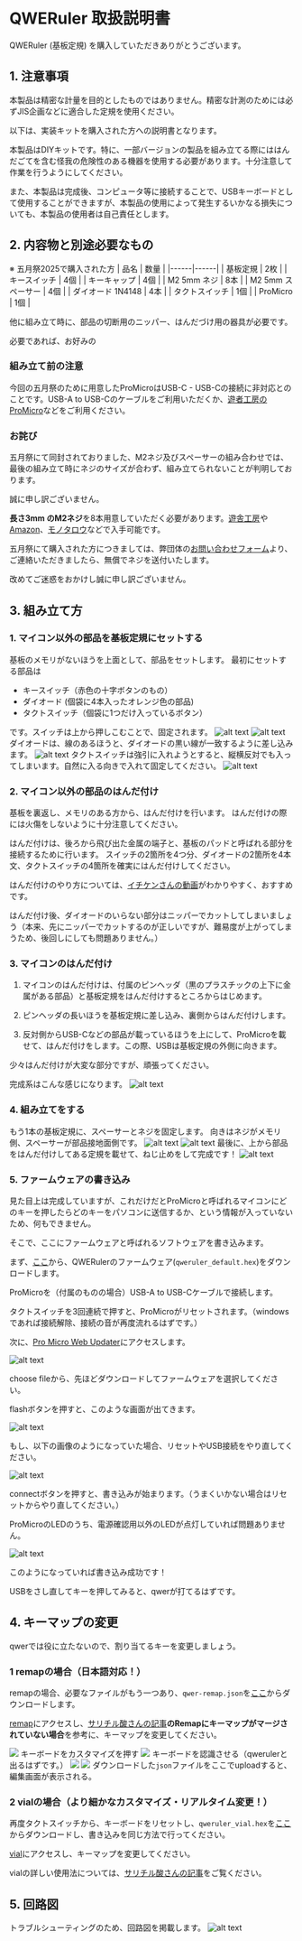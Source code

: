 # QWERuler 取扱説明書
QWERuler (基板定規) を購入していただきありがとうございます。

## 1. 注意事項
本製品は精密な計量を目的としたものではありません。精密な計測のためには必ずJIS企画などに適合した定規を使用ください。

以下は、実装キットを購入された方への説明書となります。

本製品はDIYキットです。特に、一部バージョンの製品を組み立てる際にははんだごてを含む怪我の危険性のある機器を使用する必要があります。十分注意して作業を行うようにしてください。

また、本製品は完成後、コンピュータ等に接続することで、USBキーボードとして使用することができますが、本製品の使用によって発生するいかなる損失についても、本製品の使用者は自己責任とします。

## 2. 内容物と別途必要なもの

※ 五月祭2025で購入された方
| 品名 | 数量 |
|------|------|
| 基板定規 | 2枚 |
| キースイッチ | 4個 |
| キーキャップ | 4個 |
| M2 5mm ネジ | 8本 |
| M2 5mm スペーサー | 4個 |
| ダイオード 1N4148 | 4本 |
| タクトスイッチ | 1個 |
| ProMicro | 1個 |

他に組み立て時に、部品の切断用のニッパー、はんだづけ用の器具が必要です。

必要であれば、お好みの

### 組み立て前の注意
今回の五月祭のために用意したProMicroはUSB-C - USB-Cの接続に非対応とのことです。USB-A to USB-Cのケーブルをご利用いただくか、[遊者工房のProMicro](https://shop.yushakobo.jp/products/3905)などをご利用ください。

### お詫び
五月祭にて同封されておりました、M2ネジ及びスペーサーの組み合わせでは、最後の組み立て時にネジのサイズが合わず、組み立てられないことが判明しております。

誠に申し訳ございません。

**長さ3mm のM2ネジ**を8本用意していただく必要があります。[遊舎工房](https://shop.yushakobo.jp/products/a0800n2)や[Amazon](https://amzn.to/3YY45t2)、[モノタロウ](https://www.monotaro.com/g/00010425/?t.attr_f2=M2&t.q=3mm%20%E3%83%8D%E3%82%B8)などで入手可能です。

五月祭にて購入された方につきましては、弊団体の[お問い合わせフォーム](https://pentronic-lab.com/contact/)より、ご連絡いただきましたら、無償でネジを送付いたします。

改めてご迷惑をおかけし誠に申し訳ございません。

## 3. 組み立て方

### 1. マイコン以外の部品を基板定規にセットする

基板のメモリがないほうを上面として、部品をセットします。
最初にセットする部品は
- キースイッチ（赤色の十字ボタンのもの）
- ダイオード (個袋に4本入ったオレンジ色の部品)
- タクトスイッチ（個袋に1つだけ入っているボタン）

です。スイッチは上から押しこむことで、固定されます。
![alt text](../assets/image-5.png)
![alt text](../assets/image-6.png)
ダイオードは、線のあるほうと、ダイオードの黒い線が一致するように差し込みます。
![alt text](../assets/image-7.png)
タクトスイッチは強引に入れようとすると、縦横反対でも入ってしまいます。自然に入る向きで入れて固定してください。
![alt text](../assets/image-8.png)
### 2. マイコン以外の部品のはんだ付け

基板を裏返し、メモリのある方から、はんだ付けを行います。
はんだ付けの際には火傷をしないように十分注意してください。

はんだ付けは、後ろから飛び出た金属の端子と、基板のパッドと呼ばれる部分を接続するために行います。
スイッチの2箇所を4つ分、ダイオードの2箇所を4本文、タクトスイッチの4箇所を確実にはんだ付けしてください。

はんだ付けのやり方については、[イチケンさんの動画](https://www.youtube.com/watch?v=dQ7AUjb1tkA)がわかりやすく、おすすめです。

はんだ付け後、ダイオードのいらない部分はニッパーでカットしてしまいましょう（本来、先にニッパーでカットするのが正しいですが、難易度が上がってしまうため、後回しにしても問題ありません。）

### 3. マイコンのはんだ付け

1. マイコンのはんだ付けは、付属のピンヘッダ（黒のプラスチックの上下に金属がある部品）と基板定規をはんだ付けするところからはじめます。

1. ピンヘッダの長いほうを基板定規に差し込み、裏側からはんだ付けします。　

1. 反対側からUSB-Cなどの部品が載っているほうを上にして、ProMicroを載せて、はんだ付けをします。この際、USBは基板定規の外側に向きます。

少々はんだ付けが大変な部分ですが、頑張ってください。

完成系はこんな感じになります。
![alt text](../assets/image-9.png)

### 4. 組み立てをする
もう1本の基板定規に、スペーサーとネジを固定します。
向きはネジがメモリ側、スペーサーが部品接地面側です。
![alt text](../assets/image-10.png)
![alt text](../assets/image-11.png)
最後に、上から部品をはんだ付けしてある定規を載せて、ねじ止めをして完成です！
![alt text](../assets/image-12.png)
### 5. ファームウェアの書き込み

見た目上は完成していますが、これだけだとProMicroと呼ばれるマイコンにどのキーを押したらどのキーをパソコンに送信するか、という情報が入っていないため、何もできません。

そこで、ここにファームウェアと呼ばれるソフトウェアを書き込みます。

まず、[ここ](https://github.com/uNikks/Pentronic-Lab/releases/tag/qweruler)から、QWERulerのファームウェア(`qweruler_default.hex`)をダウンロードします。

ProMicroを（付属のものの場合）USB-A to USB-Cケーブルで接続します。

タクトスイッチを3回連続で押すと、ProMicroがリセットされます。（windowsであれば接続解除、接続の音が再度流れるはずです。）

次に、[Pro Micro Web Updater](https://sekigon-gonnoc.github.io/promicro-web-updater/index.html)にアクセスします。

![alt text](../assets/image.png)

choose fileから、先ほどダウンロードしてファームウェアを選択してください。

flashボタンを押すと、このような画面が出てきます。

![alt text](../assets/image-2.png)

もし、以下の画像のようになっていた場合、リセットやUSB接続をやり直してください。

![alt text](../assets/image-1.png)

connectボタンを押すと、書き込みが始まります。（うまくいかない場合はリセットからやり直してください。）

ProMicroのLEDのうち、電源確認用以外のLEDが点灯していれば問題ありません。

![alt text](../assets/image-3.png)

このようになっていれば書き込み成功です！

USBをさし直してキーを押してみると、qwerが打てるはずです。

## 4. キーマップの変更
qwerでは役に立たないので、割り当てるキーを変更しましょう。

### 1 remapの場合（日本語対応！）

remapの場合、必要なファイルがもう一つあり、`qwer-remap.json`を[ここ](https://github.com/uNikks/Pentronic-Lab/releases/download/qweruler/qweruler-remap.json)からダウンロードします。

[remap](https://remap-keys.app/)にアクセスし、[サリチル酸さんの記事](https://salicylic-acid3.hatenablog.com/entry/remap-manual)**のRemapにキーマップがマージされていない場合**を参考に、キーマップを変更してください。

![](../assets/remap.png)
キーボードをカスタマイズを押す
![](../assets/remap2.png)
キーボードを認識させる（qwerulerと出るはずです。）
![](../assets/remap3.png)
![](../assets/remap4.png)
ダウンロードした`json`ファイルをここでuploadすると、編集画面が表示される。

### 2 vialの場合（より細かなカスタマイズ・リアルタイム変更！）

再度タクトスイッチから、キーボードをリセットし、`qweruler_vial.hex`を[ここ](https://github.com/uNikks/Pentronic-Lab/releases/download/qweruler/qweruler_vial.hex)からダウンロードし、書き込みを同じ方法で行ってください。

[vial](https://vial.rocks/)にアクセスし、キーマップを変更してください。

vialの詳しい使用法については、[サリチル酸さんの記事](https://salicylic-acid3.hatenablog.com/entry/vial-manual)をご覧ください。

## 5. 回路図

トラブルシューティングのため、回路図を掲載します。
![alt text](../assets/image-4.png)
